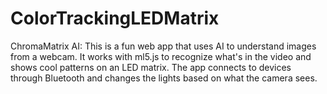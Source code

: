 # ColorTrackingLEDMatrix
ChromaMatrix AI: This is a fun web app that uses AI to understand images from a webcam. It works with ml5.js to recognize what's in the video and shows cool patterns on an LED matrix. The app connects to devices through Bluetooth and changes the lights based on what the camera sees.
